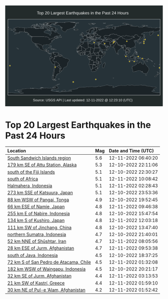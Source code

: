 ![Map](./map.png)

# Top 20 Largest Earthquakes in the Past 24 Hours

| Location | Mag | Date and Time (UTC) |
|:---|:---|:---|
| [South Sandwich Islands region](https://earthquake.usgs.gov/earthquakes/eventpage/us6000j8jd) | 5.6 | 12-11-2022 06:40:20 |
| [179 km SE of Attu Station, Alaska](https://earthquake.usgs.gov/earthquakes/eventpage/us6000j8hb) | 5.3 | 12-10-2022 22:11:06 |
| [south of the Fiji Islands](https://earthquake.usgs.gov/earthquakes/eventpage/us6000j8he) | 5.1 | 12-10-2022 22:30:27 |
| [south of Africa](https://earthquake.usgs.gov/earthquakes/eventpage/us6000j8kn) | 5.1 | 12-11-2022 10:08:42 |
| [Halmahera, Indonesia](https://earthquake.usgs.gov/earthquakes/eventpage/us6000j8il) | 5.1 | 12-11-2022 02:28:43 |
| [273 km SSE of Katsuura, Japan](https://earthquake.usgs.gov/earthquakes/eventpage/us6000j8hx) | 5.1 | 12-10-2022 23:53:36 |
| [88 km WSW of Pangai, Tonga](https://earthquake.usgs.gov/earthquakes/eventpage/us6000j8gt) | 4.9 | 12-10-2022 19:52:45 |
| [66 km ESE of Namie, Japan](https://earthquake.usgs.gov/earthquakes/eventpage/us6000j8kg) | 4.8 | 12-11-2022 09:46:38 |
| [255 km E of Nabire, Indonesia](https://earthquake.usgs.gov/earthquakes/eventpage/us6000j8fu) | 4.8 | 12-10-2022 15:47:54 |
| [134 km S of Kushiro, Japan](https://earthquake.usgs.gov/earthquakes/eventpage/us6000j8l0) | 4.8 | 12-11-2022 12:03:18 |
| [111 km SW of Jinchang, China](https://earthquake.usgs.gov/earthquakes/eventpage/us6000j8f7) | 4.8 | 12-10-2022 13:47:40 |
| [northern Sumatra, Indonesia](https://earthquake.usgs.gov/earthquakes/eventpage/us6000j8h6) | 4.7 | 12-10-2022 21:40:01 |
| [52 km NNE of Shūshtar, Iran](https://earthquake.usgs.gov/earthquakes/eventpage/us6000j8k2) | 4.7 | 12-11-2022 08:05:56 |
| [28 km ESE of Jurm, Afghanistan](https://earthquake.usgs.gov/earthquakes/eventpage/us6000j8ki) | 4.7 | 12-11-2022 09:53:38 |
| [south of Java, Indonesia](https://earthquake.usgs.gov/earthquakes/eventpage/us6000j8gh) | 4.5 | 12-10-2022 18:37:25 |
| [72 km S of San Pedro de Atacama, Chile](https://earthquake.usgs.gov/earthquakes/eventpage/us6000j8ib) | 4.5 | 12-11-2022 01:32:08 |
| [182 km WSW of Waingapu, Indonesia](https://earthquake.usgs.gov/earthquakes/eventpage/us6000j8gv) | 4.5 | 12-10-2022 20:21:17 |
| [32 km SE of Jurm, Afghanistan](https://earthquake.usgs.gov/earthquakes/eventpage/us6000j8ip) | 4.4 | 12-11-2022 03:13:53 |
| [21 km SW of Kastrí, Greece](https://earthquake.usgs.gov/earthquakes/eventpage/us6000j8ie) | 4.4 | 12-11-2022 01:59:10 |
| [30 km NE of Pul-e ‘Alam, Afghanistan](https://earthquake.usgs.gov/earthquakes/eventpage/us6000j8id) | 4.2 | 12-11-2022 01:52:42 |
